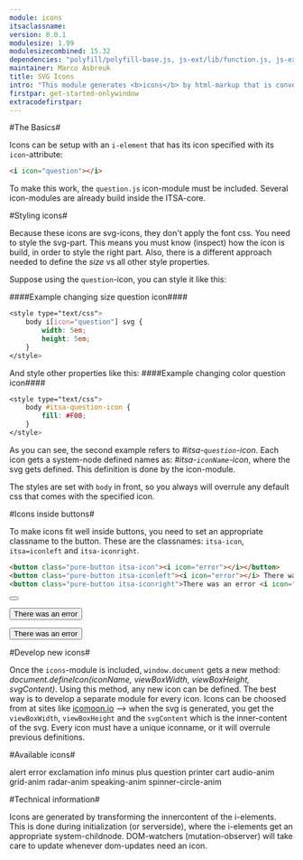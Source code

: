 ```yaml
---
module: icons
itsaclassname:
version: 0.0.1
modulesize: 1.99
modulesizecombined: 15.32
dependencies: "polyfill/polyfill-base.js, js-ext/lib/function.js, js-ext/lib/object.js, utils, event"
maintainer: Marco Asbreuk
title: SVG Icons
intro: "This module generates <b>icons</b> by html-markup that is converted into svg-icons. These icons are great, small in size, some animated and can be styled through css."
firstpar: get-started-onlywindow
extracodefirstpar:
---
```


#The Basics#

Icons can be setup with an `i-element` that has its icon specified with its `icon`-attribute:

```html
<i icon="question"></i>
```

To make this work, the `question.js` icon-module must be included. Several icon-modules are already build inside the ITSA-core.



#Styling icons#

Because these icons are svg-icons, they don't apply the font css. You need to style the svg-part. This means you must know (inspect) how the icon is build, in order to style the right part. Also, there is a different approach needed to define the *size* vs all other style properties.

Suppose using the `question`-icon, you can style it like this:

####Example changing size question icon####
```css
<style type="text/css">
    body i[icon="question"] svg {
        width: 5em;
        height: 5em;
    }
</style>
```

And style other properties like this:
####Example changing color question icon####
```css
<style type="text/css">
    body #itsa-question-icon {
        fill: #F00;
    }
</style>
```

As you can see, the second example refers to *#itsa-`question`-icon*. Each icon gets a system-node defined names as: *#itsa-`iconName`-icon*, where the svg gets defined. This definition is done by the icon-module.

The styles are set with `body` in front, so you always will overrule any default css that comes with the specified icon.



#Icons inside buttons#

To make icons fit well inside buttons, you need to set an appropriate classname to the button. These are the classnames: `itsa-icon`, `itsa=iconleft` and `itsa-iconright`.

```html
<button class="pure-button itsa-icon"><i icon="error"></i></button>
<button class="pure-button itsa-iconleft"><i icon="error"></i> There was an error</button>
<button class="pure-button itsa-iconright">There was an error <i icon="error"></i></button>
```

<button class="pure-button itsa-icon"><i icon="error"></i></button>

<button class="pure-button itsa-iconleft"><i icon="error"></i> There was an error</button>

<button class="pure-button itsa-iconright">There was an error <i icon="error"></i></button>



#Develop new icons#

Once the `icons`-module is included, `window.document` gets a new method: *document.defineIcon(iconName, viewBoxWidth, viewBoxHeight, svgContent)*. Using this method, any new icon can be defined. The best way is to develop a separate module for every icon. Icons can be choosed from at sites like [icomoon.io](https://icomoon.io/app/#/select) --> when the svg is generated, you get the `viewBoxWidth`, `viewBoxHeight` and the `svgContent` which is the inner-content of the svg. Every icon must have a unique iconname, or it will overrule previous definitions.



#Available icons#

<i icon="alert"></i> alert
<i icon="error"></i> error
<i icon="exclamation"></i> exclamation
<i icon="info"></i> info
<i icon="minus"></i> minus
<i icon="plus"></i> plus
<i icon="question"></i> question
<i icon="printer"></i> printer
<i icon="cart"></i> cart
<i icon="audio-anim"></i> audio-anim
<i icon="grid-anim"></i> grid-anim
<i icon="radar-anim"></i> radar-anim
<i icon="speaking-anim"></i> speaking-anim
<i icon="spinnercircle-anim"></i> spinner-circle-anim



#Technical information#

Icons are generated by transforming the innercontent of the i-elements. This is done during initialization (or serverside), where the i-elements get an appropriate system-childnode. DOM-watchers (mutation-observer) will take care to update whenever dom-updates need an icon.


<script src="../../dist/itsabuild-min.js"></script>
<script>
    var ITSA = require('itsa');
</script>
